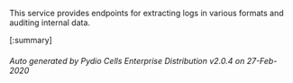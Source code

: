 






This service provides endpoints for extracting logs in various formats and auditing internal data.

[:summary]

###### Auto generated by Pydio Cells Enterprise Distribution v2.0.4 on 27-Feb-2020
